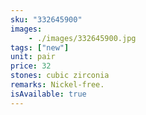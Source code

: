 ```yaml
---
sku: "332645900"
images:
    - ./images/332645900.jpg
tags: ["new"]
unit: pair
price: 32
stones: cubic zirconia
remarks: Nickel-free.
isAvailable: true
---
```


